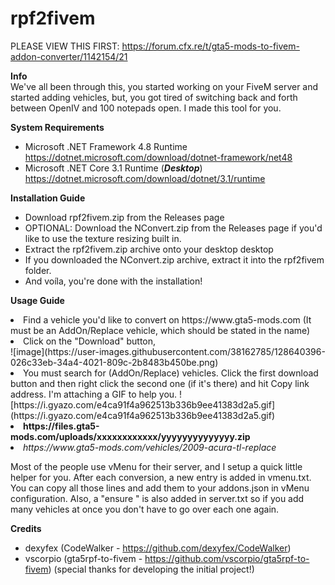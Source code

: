 <h1>rpf2fivem</h1>

PLEASE VIEW THIS FIRST: https://forum.cfx.re/t/gta5-mods-to-fivem-addon-converter/1142154/21

<b>Info</b>\
We've all been through this, you started working on your FiveM server and started adding vehicles, but, you got tired of switching back and forth between OpenIV and 100 notepads open. I made this tool for you.


<b>System Requirements</b>
- Microsoft .NET Framework 4.8 Runtime
https://dotnet.microsoft.com/download/dotnet-framework/net48
- Microsoft .NET Core 3.1 Runtime (***Desktop***)
https://dotnet.microsoft.com/download/dotnet/3.1/runtime


<b>Installation Guide</b>
<ul>
<li>Download rpf2fivem.zip from the Releases page</li>
<li>OPTIONAL: Download the NConvert.zip from the Releases page if you'd like to use the texture resizing built in.</li>
<li>Extract the rpf2fivem.zip archive onto your desktop desktop</li>
<li>If you downloaded the NConvert.zip archive, extract it into the rpf2fivem folder.</li>
<li>And voíla, you're done with the installation!</li>
</ul>
  
  
<b>Usage Guide</b>
<li>Find a vehicle you'd like to convert on https://www.gta5-mods.com (It must be an AddOn/Replace vehicle, which should be stated in the name)</li>
<li>Click on the "Download" button, </li>
  ![image](https://user-images.githubusercontent.com/38162785/128640396-026c33eb-34a4-4021-809c-2b8483b450be.png)

<li>You must search for (AddOn/Replace) vehicles. Click the first download button and then right click the second one (if it's there) and hit Copy link address. I'm attaching a GIF to help you. ![https://i.gyazo.com/e4ca91f4a962513b336b9ee41383d2a5.gif](https://i.gyazo.com/e4ca91f4a962513b336b9ee41383d2a5.gif)
<li><b>https://files.gta5-mods.com/uploads/xxxxxxxxxxxx/yyyyyyyyyyyyyy.zip</b></li>
<li><i>https://www.gta5-mods.com/vehicles/2009-acura-tl-replace</i></li>

Most of the people use vMenu for their server, and I setup a quick little helper for you. After each conversion, a new entry is added in vmenu.txt. You can copy all those lines and add them to your addons.json in vMenu configuration. Also, a "ensure <resourcename>" is also added in server.txt so if you add many vehicles at once you don't have to go over each one again.

  
<b>Credits</b>
- dexyfex (CodeWalker - https://github.com/dexyfex/CodeWalker)
- vscorpio (gta5rpf-to-fivem - https://github.com/vscorpio/gta5rpf-to-fivem) (special thanks for developing the initial project!)
